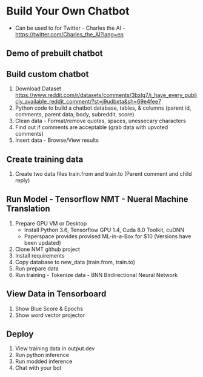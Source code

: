 # Build Your Own Chatbot
   - Can be used to for Twitter - Charles the AI - https://twitter.com/Charles_the_AI?lang=en

## Demo of prebuilt chatbot

## Build custom chatbot
  1. Download Dataset https://www.reddit.com/r/datasets/comments/3bxlg7/i_have_every_publicly_available_reddit_comment/?st=j9udbxta&sh=69e4fee7
  2. Python code to build a chatbot database, tables, & columns (parent id, comments, parent data, body, subreddit, score)
  3. Clean data - Format/remove quotes, spaces, unessecary characters
  4. Find out if comments are acceptable (grab data with upvoted comments)
  5. Insert data - Browse/View results
  
## Create training data
  1. Create two data files train.from and train.to (Parent comment and child reply)

## Run Model - Tensorflow NMT - Nueral Machine Translation
  1. Prepare GPU VM or Desktop 
     - Install Python 3.6, Tensorflow GPU 1.4, Cuda 8.0 Toolkit, cuDNN
     - Paperspace provides provised ML-in-a-Box for $10 (Versions have been updated)
  2. Clone NMT github project
  3. Install requirements
  4. Copy database to new_data (train.from, train.to)
  5. Run prepare data
  7. Run training - Tokenize data - BNN Birdirectional Neural Network
  
## View Data in Tensorboard
  1. Show Blue Score & Epochs
  2. Show word vector projector
  
## Deploy 
  1. View training data in output.dev
  2. Run python inference
  3. Run modded inference
  4. Chat with your bot
  
  
  
  

  
